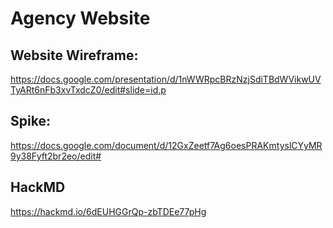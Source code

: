 # Agency Website

## Website Wireframe:

https://docs.google.com/presentation/d/1nWWRpcBRzNzjSdiTBdWVikwUVTyARt6nFb3xvTxdcZ0/edit#slide=id.p

## Spike:

https://docs.google.com/document/d/12GxZeetf7Ag6oesPRAKmtyslCYyMR9y38Fyft2br2eo/edit#

## HackMD

https://hackmd.io/6dEUHGGrQp-zbTDEe77pHg
